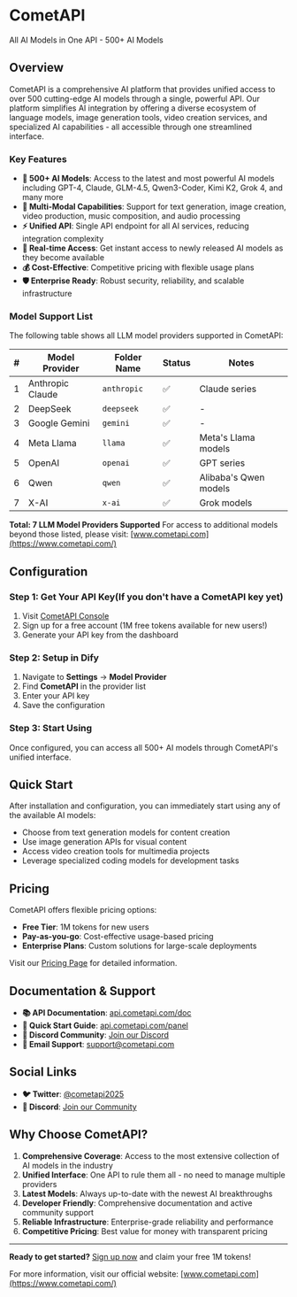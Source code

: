 # CometAPI
All AI Models in One API - 500+ AI Models

## Overview

CometAPI is a comprehensive AI platform that provides unified access to over 500 cutting-edge AI models through a single, powerful API. Our platform simplifies AI integration by offering a diverse ecosystem of language models, image generation tools, video creation services, and specialized AI capabilities - all accessible through one streamlined interface.

### Key Features

- **🚀 500+ AI Models**: Access to the latest and most powerful AI models including GPT-4, Claude, GLM-4.5, Qwen3-Coder, Kimi K2, Grok 4, and many more
- **🎨 Multi-Modal Capabilities**: Support for text generation, image creation, video production, music composition, and audio processing
- **⚡ Unified API**: Single API endpoint for all AI services, reducing integration complexity
- **🔄 Real-time Access**: Get instant access to newly released AI models as they become available
- **💰 Cost-Effective**: Competitive pricing with flexible usage plans
- **🛡️ Enterprise Ready**: Robust security, reliability, and scalable infrastructure

### Model Support List

The following table shows all LLM model providers supported in CometAPI:

| # | Model Provider | Folder Name | Status | Notes |
|---|----------------|-------------|--------|-------|
| 1 | Anthropic Claude | `anthropic` | ✅ | Claude series |
| 2 | DeepSeek | `deepseek` | ✅ | - |
| 3 | Google Gemini | `gemini` | ✅ | - |
| 4 | Meta Llama | `llama` | ✅ | Meta's Llama models |
| 5 | OpenAI | `openai` | ✅ | GPT series |
| 6 | Qwen | `qwen` | ✅ | Alibaba's Qwen models |
| 7 | X-AI | `x-ai` | ✅ | Grok models |

**Total: 7 LLM Model Providers Supported**
For access to additional models beyond those listed, please visit: [www.cometapi.com](https://www.cometapi.com/)


## Configuration

### Step 1: Get Your API Key(If you don't have a CometAPI key yet)
1. Visit [CometAPI Console](https://api.cometapi.com/console/token)
2. Sign up for a free account (1M free tokens available for new users!)
3. Generate your API key from the dashboard

### Step 2: Setup in Dify
1. Navigate to **Settings** → **Model Provider**
2. Find **CometAPI** in the provider list
3. Enter your API key
4. Save the configuration

### Step 3: Start Using
Once configured, you can access all 500+ AI models through CometAPI's unified interface.

## Quick Start

After installation and configuration, you can immediately start using any of the available AI models:

- Choose from text generation models for content creation
- Use image generation APIs for visual content
- Access video creation tools for multimedia projects
- Leverage specialized coding models for development tasks

## Pricing

CometAPI offers flexible pricing options:
- **Free Tier**: 1M tokens for new users
- **Pay-as-you-go**: Cost-effective usage-based pricing
- **Enterprise Plans**: Custom solutions for large-scale deployments


Visit our [Pricing Page](https://api.cometapi.com/pricing) for detailed information.

## Documentation & Support

- **📚 API Documentation**: [api.cometapi.com/doc](https://api.cometapi.com/doc)
- **🚀 Quick Start Guide**: [api.cometapi.com/panel](https://api.cometapi.com/panel)
- **💬 Discord Community**: [Join our Discord](https://discord.com/invite/HMpuV6FCrG)
- **📧 Email Support**: [support@cometapi.com](mailto:support@cometapi.com)

## Social Links

- **🐦 Twitter**: [@cometapi2025](https://x.com/cometapi2025)
- **💬 Discord**: [Join our Community](https://discord.com/invite/HMpuV6FCrG)


## Why Choose CometAPI?

1. **Comprehensive Coverage**: Access to the most extensive collection of AI models in the industry
2. **Unified Interface**: One API to rule them all - no need to manage multiple providers
3. **Latest Models**: Always up-to-date with the newest AI breakthroughs
4. **Developer Friendly**: Comprehensive documentation and active community support
5. **Reliable Infrastructure**: Enterprise-grade reliability and performance
6. **Competitive Pricing**: Best value for money with transparent pricing

---

**Ready to get started?** [Sign up now](https://api.cometapi.com/login) and claim your free 1M tokens!

For more information, visit our official website: [www.cometapi.com](https://www.cometapi.com/)




